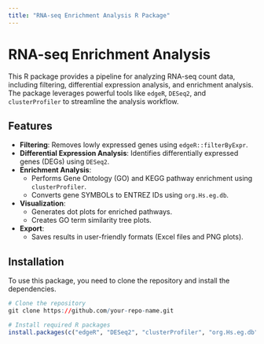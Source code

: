 ```yaml
---
title: "RNA-seq Enrichment Analysis R Package"
---
```


# RNA-seq Enrichment Analysis

This R package provides a pipeline for analyzing RNA-seq count data, including filtering, differential expression analysis, and enrichment analysis. The package leverages powerful tools like `edgeR`, `DESeq2`, and `clusterProfiler` to streamline the analysis workflow.

## Features

- **Filtering**: Removes lowly expressed genes using `edgeR::filterByExpr`.
- **Differential Expression Analysis**: Identifies differentially expressed genes (DEGs) using `DESeq2`.
- **Enrichment Analysis**:
  - Performs Gene Ontology (GO) and KEGG pathway enrichment using `clusterProfiler`.
  - Converts gene SYMBOLs to ENTREZ IDs using `org.Hs.eg.db`.
- **Visualization**:
  - Generates dot plots for enriched pathways.
  - Creates GO term similarity tree plots.
- **Export**:
  - Saves results in user-friendly formats (Excel files and PNG plots).

## Installation

To use this package, you need to clone the repository and install the dependencies.

```r
# Clone the repository
git clone https://github.com/your-repo-name.git

# Install required R packages
install.packages(c("edgeR", "DESeq2", "clusterProfiler", "org.Hs.eg.db", "openxlsx", "enrichplot", "ggplot2"))
